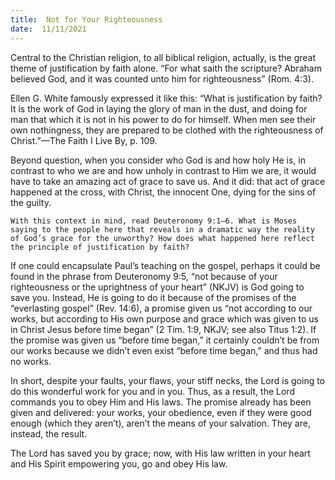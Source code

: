 ```yaml
---
title:  Not for Your Righteousness
date:  11/11/2021
---
```


Central to the Christian religion, to all biblical religion, actually, is the great theme of justification by faith alone. “For what saith the scripture? Abraham believed God, and it was counted unto him for righteousness” (Rom. 4:3).

Ellen G. White famously expressed it like this: “What is justification by faith? It is the work of God in laying the glory of man in the dust, and doing for man that which it is not in his power to do for himself. When men see their own nothingness, they are prepared to be clothed with the righteousness of Christ.”—The Faith I Live By, p. 109.

Beyond question, when you consider who God is and how holy He is, in contrast to who we are and how unholy in contrast to Him we are, it would have to take an amazing act of grace to save us. And it did: that act of grace happened at the cross, with Christ, the innocent One, dying for the sins of the guilty.

`With this context in mind, read Deuteronomy 9:1–6. What is Moses saying to the people here that reveals in a dramatic way the reality of God’s grace for the unworthy? How does what happened here reflect the principle of justification by faith?`

If one could encapsulate Paul’s teaching on the gospel, perhaps it could be found in the phrase from Deuteronomy 9:5, “not because of your righteousness or the uprightness of your heart” (NKJV) is God going to save you. Instead, He is going to do it because of the promises of the “everlasting gospel” (Rev. 14:6), a promise given us “not according to our works, but according to His own purpose and grace which was given to us in Christ Jesus before time began” (2 Tim. 1:9, NKJV; see also Titus 1:2). If the promise was given us “before time began,” it certainly couldn’t be from our works because we didn’t even exist “before time began,” and thus had no works.

In short, despite your faults, your flaws, your stiff necks, the Lord is going to do this wonderful work for you and in you. Thus, as a result, the Lord commands you to obey Him and His laws. The promise already has been given and delivered: your works, your obedience, even if they were good enough (which they aren’t), aren’t the means of your salvation. They are, instead, the result.

The Lord has saved you by grace; now, with His law written in your heart and His Spirit empowering you, go and obey His law.